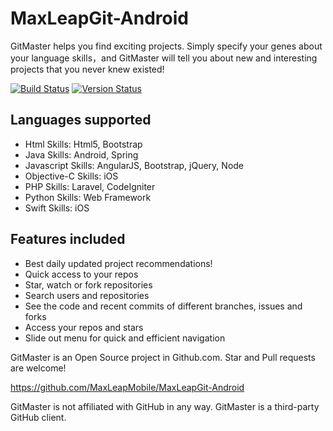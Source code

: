# MaxLeapGit-Android

GitMaster helps you find exciting projects. Simply specify your genes about your language skills，and GitMaster will tell you about new and interesting projects that you never knew existed!

[![Build Status](https://travis-ci.org/MaxLeapMobile/MaxLeapGit-Android.svg?branch=master)](https://travis-ci.org/MaxLeapMobile/MaxLeapGit-Android)
[![Version Status](https://img.shields.io/badge/version-1.0-green.svg)](https://github.com/MaxLeapMobile/MaxLeapGit-Android/releases)

## Languages supported

* Html Skills: Html5, Bootstrap
* Java Skills: Android, Spring
* Javascript Skills: AngularJS, Bootstrap, jQuery, Node
* Objective-C Skills: iOS
* PHP Skills: Laravel, CodeIgniter
* Python Skills: Web Framework
* Swift Skills: iOS

## Features included

* Best daily updated project recommendations!
* Quick access to your repos
* Star, watch or fork repositories
* Search users and repositories
* See the code and recent commits of different branches, issues and forks
* Access your repos and stars
* Slide out menu for quick and efficient navigation

GitMaster is an Open Source project in Github.com. Star and Pull requests are welcome!

https://github.com/MaxLeapMobile/MaxLeapGit-Android

GitMaster is not affiliated with GitHub in any way. GitMaster is a third-party GitHub client.

